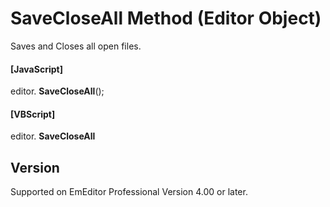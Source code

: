 # SaveCloseAll Method (Editor Object)

Saves and Closes all open files.

#### \[JavaScript\]

editor. **SaveCloseAll**();

#### \[VBScript\]

editor. **SaveCloseAll**

## Version

Supported on EmEditor Professional Version 4.00 or later.
